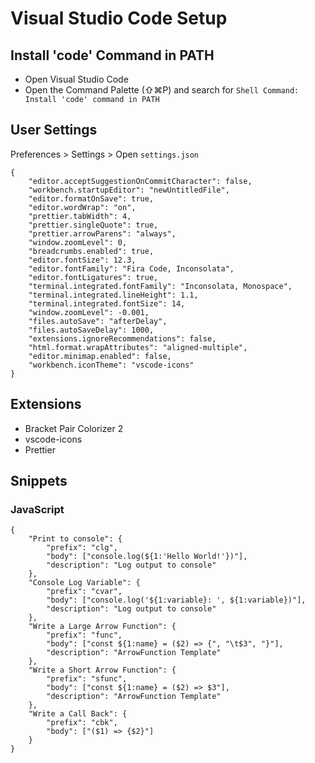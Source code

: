 # Visual Studio Code Setup

## Install 'code' Command in PATH

-   Open Visual Studio Code
-   Open the Command Palette (⇧⌘P) and search for `Shell Command: Install 'code' command in PATH`

## User Settings

Preferences > Settings > Open `settings.json`

```
{
    "editor.acceptSuggestionOnCommitCharacter": false,
    "workbench.startupEditor": "newUntitledFile",
    "editor.formatOnSave": true,
    "editor.wordWrap": "on",
    "prettier.tabWidth": 4,
    "prettier.singleQuote": true,
    "prettier.arrowParens": "always",
    "window.zoomLevel": 0,
    "breadcrumbs.enabled": true,
    "editor.fontSize": 12.3,
    "editor.fontFamily": "Fira Code, Inconsolata",
    "editor.fontLigatures": true,
    "terminal.integrated.fontFamily": "Inconsolata, Monospace",
    "terminal.integrated.lineHeight": 1.1,
    "terminal.integrated.fontSize": 14,
    "window.zoomLevel": -0.001,
    "files.autoSave": "afterDelay",
    "files.autoSaveDelay": 1000,
    "extensions.ignoreRecommendations": false,
    "html.format.wrapAttributes": "aligned-multiple",
    "editor.minimap.enabled": false,
    "workbench.iconTheme": "vscode-icons"
}
```

## Extensions

-   Bracket Pair Colorizer 2
-   vscode-icons
-   Prettier

## Snippets

### JavaScript

```
{
    "Print to console": {
        "prefix": "clg",
        "body": ["console.log(${1:'Hello World!'})"],
        "description": "Log output to console"
    },
    "Console Log Variable": {
        "prefix": "cvar",
        "body": ["console.log('${1:variable}: ', ${1:variable})"],
        "description": "Log output to console"
    },
    "Write a Large Arrow Function": {
        "prefix": "func",
        "body": ["const ${1:name} = ($2) => {", "\t$3", "}"],
        "description": "ArrowFunction Template"
    },
    "Write a Short Arrow Function": {
        "prefix": "sfunc",
        "body": ["const ${1:name} = ($2) => $3"],
        "description": "ArrowFunction Template"
    },
    "Write a Call Back": {
        "prefix": "cbk",
        "body": ["($1) => {$2}"]
    }
}
```
